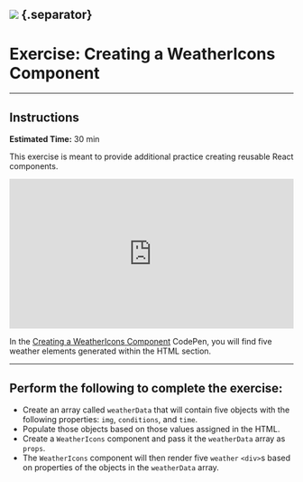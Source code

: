 ## ![](https://s3.amazonaws.com/python-ga/images/GA_Cog_Medium_White_RGB.png) {.separator}

<h1>Exercise: Creating a WeatherIcons Component</h1>

---

## Instructions

**Estimated Time:** 30 min

This exercise is meant to provide additional practice creating reusable React components.

<iframe height='265' scrolling='no' title='REACT - Creating A WeatherIcons  Component - Starter' src='https://codepen.io/jkeohan/embed/NLdOwb/?height=265&theme-id=0&default-tab=html,resultundefined&editable=true' frameborder='no' allowtransparency='true' allowfullscreen='true' style='width: 100%;'>See the Pen <a href='https://codepen.io/jkeohan/pen/NLdOwb/'>REACT - Creating A WeatherIcons  Component - Starter</a> by Joe (<a href='https://codepen.io/jkeohan'>@jkeohan</a>) on <a href='https://codepen.io'>CodePen</a>.
</iframe>

In the [Creating a WeatherIcons Component](https://codepen.io/jkeohan/pen/NLdOwb?editors=) CodePen, you will find five weather elements generated within the HTML section.

---

## Perform the following to complete the exercise:

- Create an array called `weatherData` that will contain five objects with the following properties: `img`, `conditions`, and `time`.
- Populate those objects based on those values assigned in the HTML.
- Create a `WeatherIcons` component and pass it the `weatherData` array as `props`.
- The `WeatherIcons` component will then render five `weather` `<div>`s based on properties of the objects in the `weatherData` array.
